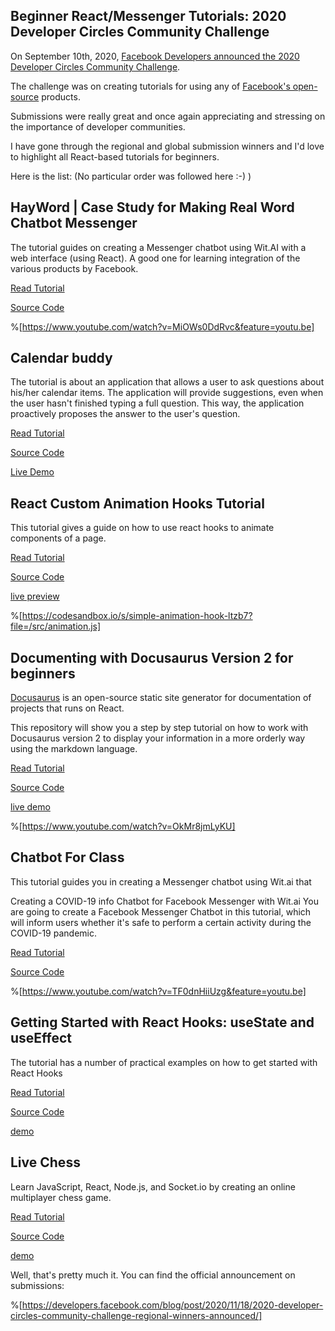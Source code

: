 ## Beginner React/Messenger Tutorials: 2020 Developer Circles Community Challenge

On September 10th, 2020,   [Facebook Developers announced the 2020 Developer Circles Community Challenge](https://developers.facebook.com/blog/post/2020/09/10/welcome-our-2020-developer-circles-community-challenge/).

The challenge was on creating tutorials for using any of  [Facebook's open-source](https://opensource.facebook.com/)  products.

Submissions were really great and once again appreciating and stressing on the importance of developer communities.

I have gone through the regional and global submission winners and I'd love to highlight all React-based tutorials for beginners.

Here is the list:
(No particular order was followed here :-) )

## HayWord | Case Study for Making Real Word Chatbot Messenger

The tutorial guides on creating a Messenger chatbot using Wit.AI with a web interface (using React). A good one for learning integration of the various products by Facebook.

[Read Tutorial](https://dimasna.github.io/Tutorial-HayWord-Messenger-Wit.ai-ReactJS/)

[Source Code](https://github.com/dimasna/Tutorial-HayWord-Messenger-Wit.ai-ReactJS)

%[https://www.youtube.com/watch?v=MiOWs0DdRvc&feature=youtu.be]

## Calendar buddy

The tutorial is about an application that allows a user to ask questions about his/her calendar items. The application will provide suggestions, even when the user hasn't finished typing a full question. This way, the application proactively proposes the answer to the user's question.

[Read Tutorial](https://github.com/WardMaes/fb-community-challenge-2020/blob/master/README.md)

[Source Code](https://github.com/WardMaes/fb-community-challenge-2020)

[Live Demo](https://fb-community-challenge-2020.vercel.app/)

## React Custom Animation Hooks Tutorial

This tutorial gives a guide on how to use react hooks to animate components of a page.

[Read Tutorial](https://github.com/AleenaCodes/CustomReactHooksTutorial/blob/main/README.md)

[Source Code](https://github.com/AleenaCodes/CustomReactHooksTutorial)

[live preview](https://codesandbox.io/s/simple-animation-hook-ltzb7?file=/src/animation.js)


%[https://codesandbox.io/s/simple-animation-hook-ltzb7?file=/src/animation.js]

## Documenting with Docusaurus Version 2 for beginners

[Docusaurus](https://v2.docusaurus.io/) is an open-source static site generator for documentation of projects that runs on React.

This repository will show you a step by step tutorial on how to work with Docusaurus version 2 to display your information in a more orderly way using the markdown language. 

[Read Tutorial](https://github.com/dochavez/Documenting-with-Docusaurus-V2.-/blob/gh-pages/README.md)

[Source Code](https://github.com/dochavez/Documenting-with-Docusaurus-V2.-)

[live demo](https://dochavez.github.io/Documenting-with-Docusaurus-V2.-/)

%[https://www.youtube.com/watch?v=OkMr8jmLyKU]

## Chatbot For Class

This tutorial guides you in creating a Messenger chatbot using Wit.ai that 

Creating a COVID-19 info Chatbot for Facebook Messenger with Wit.ai
You are going to create a Facebook Messenger Chatbot in this tutorial, which will inform users whether it's safe to perform a certain activity during the COVID-19 pandemic.

[Read Tutorial](https://chatbot-for-class.com/)

[Source Code](https://github.com/romanenko/covid19-safety-information)


%[https://www.youtube.com/watch?v=TF0dnHiiUzg&feature=youtu.be]

## Getting Started with React Hooks: useState and useEffect

The tutorial has a number of practical examples on how to get started with React Hooks

[Read Tutorial](https://hulyak.github.io/react-tutorial/)

[Source Code](https://github.com/hulyak/react-tutorial-beginner)

[demo](https://react-tut-beginner.netlify.app/)

## Live Chess

Learn JavaScript, React, Node.js, and Socket.io by creating an online multiplayer chess game.

[Read Tutorial](https://stack-chess-tutorial.netlify.app/)

[Source Code](https://github.com/franknmungai/live-chess)

[demo](https://stack-chess.netlify.app/)


Well, that's pretty much it. You can find the official announcement on submissions:


%[https://developers.facebook.com/blog/post/2020/11/18/2020-developer-circles-community-challenge-regional-winners-announced/]





